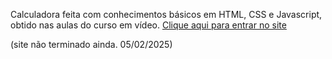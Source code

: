 Calculadora feita com conhecimentos básicos em HTML, CSS e Javascript, obtido nas aulas do curso em vídeo.
<a href="https://lucasspagnoli.github.io/calculadoraS/" target="_blank" rel="external">Clique aqui para entrar no site</a>

(site não terminado ainda. 05/02/2025)

